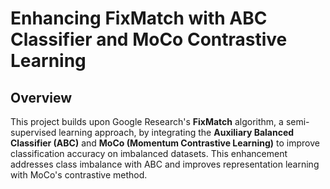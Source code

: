 # Enhancing FixMatch with ABC Classifier and MoCo Contrastive Learning

## Overview

This project builds upon Google Research's **FixMatch** algorithm, a semi-supervised learning approach, by integrating the **Auxiliary Balanced Classifier (ABC)** and **MoCo (Momentum Contrastive Learning)** to improve classification accuracy on imbalanced datasets. This enhancement addresses class imbalance with ABC and improves representation learning with MoCo's contrastive method.